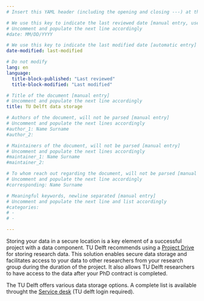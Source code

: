 ```yaml
---
# Insert this YAML header (including the opening and closing ---) at the beginning of the document and fill it out accordingly

# We use this key to indicate the last reviewed date [manual entry, use MM/DD/YYYY]
# Uncomment and populate the next line accordingly
#date: MM/DD/YYYY

# We use this key to indicate the last modified date [automatic entry]
date-modified: last-modified

# Do not modify
lang: en
language: 
  title-block-published: "Last reviewed"
  title-block-modified: "Last modified"

# Title of the document [manual entry]
# Uncomment and populate the next line accordingly
title: TU Delft data storage

# Authors of the document, will not be parsed [manual entry]
# Uncomment and populate the next lines accordingly
#author_1: Name Surname
#author_2:

# Maintainers of the document, will not be parsed [manual entry]
# Uncomment and populate the next lines accordingly
#maintainer_1: Name Surname
#maintainer_2:

# To whom reach out regarding the document, will not be parsed [manual entry]
# Uncomment and populate the next line accordingly
#corresponding: Name Surname

# Meaningful keywords, newline separated [manual entry]
# Uncomment and populate the next line and list accordingly
#categories: 
# - 
# - 

---
```


Storing your data in a secure location is a key element of a successful project with a data component. TU Delft recommends using a [Project Drive](https://tudelft.topdesk.net/tas/public/ssp/content/detail/service?unid=846ebb16181c43b5836c063a917dd199&from=03aa10b9-c5aa-4e0a-80b1-28ee7ab383df) for storing research data. This solution enables secure data storage and facilitates access to your data to other researchers from your research group during the duration of the project. It also allows TU Delft researchers to have access to the data after your PhD contract is completed. 

The TU Delft offers various data storage options. A complete list is available throught the [Service desk](https://tudelft.topdesk.net/tas/public/ssp/content/detail/service?unid=f359caaa60264f99b0084941736786ae&from=feffb489-e1f9-49cd-8223-53ae0b70b609) (TU delft login required).
